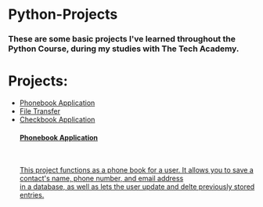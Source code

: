 # Python-Projects

<h3> These are some basic projects I've learned throughout the Python Course, during my studies with The Tech Academy.</h3>

<h1><strong>Projects: </strong></h1>
<ul>
  <li><a href="https://github.com/Kdooby/Python-Projects/tree/main/Phonebook%20Project"</a>Phonebook Application</li>
  <li><a href="https://github.com/Kdooby/Python-Projects/tree/main/File%20Transfer"</a>File Transfer</li>
  <li><a href="https://github.com/Kdooby/Python-Projects/tree/main/Django/CheckbookChallenge"</a>Checkbook Application</li>
  
  
<h4><strong>Phonebook Application</strong></h4>
<br>
<p>This project functions as a phone book for a user. It allows you to save a contact's name, phone number, and email address<br>
  in a database, as well as lets the user update and delte previously stored entries.</p>
